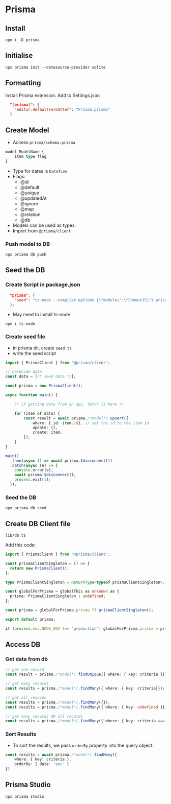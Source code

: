 # Prisma

## Install

```
npm i -D prisma
```

## Initialise

```
npx prisma init --datasource-provider sqlite
```

## Formatting

Install Prisma extension.
Add to Settings.json

```json
  "[prisma]": {
    "editor.defaultFormatter": "Prisma.prisma"
  }
```

## Create Model

- Access `prisma/schema.prisma`

```ts
model ModelName {
    item type flag
}
```

- Type for dates is `DateTime`
- Flags:
  - @id
  - @default
  - @unique
  - @updatedAt
  - @ignore
  - @map
  - @relation
  - @db
- Models can be used as types.
- Import from `@prisma/client`

### Push model to DB

```
npx prisma db push
```

## Seed the DB

### Create Script in package.json

```json
  "prisma": {
    "seed": "ts-node --compiler-options {\"module\":\"CommonJS\"} prisma/seed.ts"
  },
```

- May need to install ts-node

```
npm i ts-node
```

### Create seed file

- in prisma dir, create `seed.ts`
- write the seed script

```ts
import { PrismaClient } from '@prisma/client';

// hardcode data
const data = [/* seed data */];

const prisma = new PrismaClient();

async function main() {

    /* if getting data from an api, fetch it here */

    for (item of data) {
        const result = await prisma./*model*/.upsert({
            where: { id: item.id}, // set the id to the item id
            update: {},
            create: item,
        });
    }
}

main()
  .then(async () => await prisma.$disconnect())
  .catch(async (e) => {
    console.error(e);
    await prisma.$disconnect();
    process.exit(1);
  });
```

### Seed the DB

```
npx prisma db seed
```

## Create DB Client file

```
lib/db.ts
```

Add this code:

```ts
import { PrismaClient } from "@prisma/client";

const prismaClientSingleton = () => {
  return new PrismaClient();
};

type PrismaClientSingleton = ReturnType<typeof prismaClientSingleton>;

const globalForPrisma = globalThis as unknown as {
  prisma: PrismaClientSingleton | undefined;
};

const prisma = globalForPrisma.prisma ?? prismaClientSingleton();

export default prisma;

if (process.env.NODE_ENV !== "production") globalForPrisma.prisma = prisma;
```

## Access DB

### Get data from db

```ts
// get one record
const result = prisma./*model*/.findUnique({ where: { key: criteria }});

// get many records
const results = prisma./*model*/.findMany({ where: { key: criteria}});

// get all records
const results = prisma./*model*/.findMany({});
const results = prisma./*model*/.findMany({ where: { key: undefined }});

// get many records OR all records
const results = prisma./*model*/.findMany({ where: { key: criteria === 'all' ? undefined : criteria }});
```

### Sort Results

- To sort the results, we pass `orderBy` property into the query object.

```ts
const results = await prisma./*model*/.findMany({
    where: { key: criteria },
    orderBy: { date: 'asc' }
})
```

## Prisma Studio

```
npx prisma studio
```
